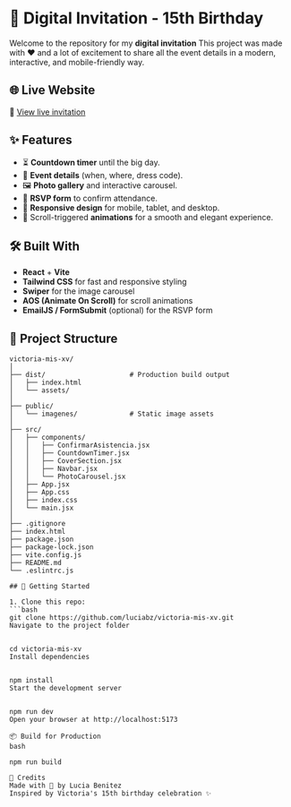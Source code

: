 # 🎉 Digital Invitation - 15th Birthday

Welcome to the repository for my **digital invitation**  This project was made with ❤️ and a lot of excitement to share all the event details in a modern, interactive, and mobile-friendly way.

## 🌐 Live Website

🔗 [View live invitation](https://victoria-mis-xv.netlify.app/)

## ✨ Features

- ⏳ **Countdown timer** until the big day.
- 📅 **Event details** (when, where, dress code).
- 🖼️ **Photo gallery** and interactive carousel.
- 📩 **RSVP form** to confirm attendance.
- 📱 **Responsive design** for mobile, tablet, and desktop.
- 💫 Scroll-triggered **animations** for a smooth and elegant experience.

## 🛠️ Built With

- **React** + **Vite**
- **Tailwind CSS** for fast and responsive styling
- **Swiper** for the image carousel
- **AOS (Animate On Scroll)** for scroll animations
- **EmailJS / FormSubmit** (optional) for the RSVP form

## 📁 Project Structure

```plaintext
victoria-mis-xv/
│
├── dist/                     # Production build output
│   ├── index.html
│   └── assets/
│
├── public/
│   └── imagenes/             # Static image assets
│
├── src/
│   ├── components/
│   │   ├── ConfirmarAsistencia.jsx
│   │   ├── CountdownTimer.jsx
│   │   ├── CoverSection.jsx
│   │   ├── Navbar.jsx
│   │   └── PhotoCarousel.jsx
│   ├── App.jsx
│   ├── App.css
│   ├── index.css
│   └── main.jsx
│
├── .gitignore
├── index.html
├── package.json
├── package-lock.json
├── vite.config.js
├── README.md
└── .eslintrc.js

## 🚀 Getting Started

1. Clone this repo:
```bash
git clone https://github.com/luciabz/victoria-mis-xv.git
Navigate to the project folder


cd victoria-mis-xv
Install dependencies


npm install
Start the development server


npm run dev
Open your browser at http://localhost:5173

📦 Build for Production
bash

npm run build

🎀 Credits
Made with 💜 by Lucia Benitez
Inspired by Victoria's 15th birthday celebration ✨


